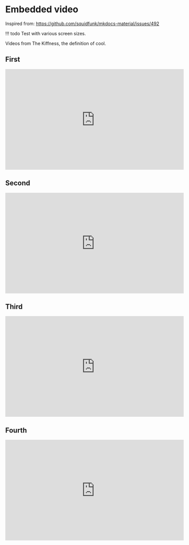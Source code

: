 # Embedded video

Inspired from: <https://github.com/squidfunk/mkdocs-material/issues/492>

!!! todo
    Test with various screen sizes.

Videos from The Kiffness, the definition of cool.

## First

<iframe width="560" height="315" src="https://www.youtube.com/embed/e8RoNJSTnYQ" title="YouTube video player" frameborder="0" allow="accelerometer; autoplay; clipboard-write; encrypted-media; gyroscope; picture-in-picture" allowfullscreen></iframe>

## Second

<iframe width="560" height="315" src="https://www.youtube.com/embed/EGmXAu8geVg" title="YouTube video player" frameborder="0" allow="accelerometer; autoplay; clipboard-write; encrypted-media; gyroscope; picture-in-picture" allowfullscreen></iframe>

## Third

<iframe width="560" height="315" src="https://www.youtube.com/embed/0Xa7Dp3-eYA" title="YouTube video player" frameborder="0" allow="accelerometer; autoplay; clipboard-write; encrypted-media; gyroscope; picture-in-picture" allowfullscreen></iframe>

## Fourth

<iframe width="560" height="315" src="https://www.youtube.com/embed/UgsurPg9Ckw" title="YouTube video player" frameborder="0" allow="accelerometer; autoplay; clipboard-write; encrypted-media; gyroscope; picture-in-picture" allowfullscreen></iframe>

